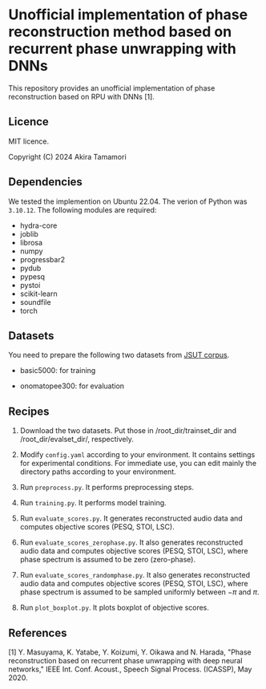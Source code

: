 # Unofficial implementation of phase reconstruction method based on recurrent phase unwrapping with DNNs

This repository provides an unofficial implementation of phase reconstruction based on RPU with DNNs [1].

## Licence
MIT licence.

Copyright (C) 2024 Akira Tamamori

## Dependencies
We tested the implemention on Ubuntu 22.04. The verion of Python was `3.10.12`. The following modules are required:

- hydra-core
- joblib
- librosa
- numpy
- progressbar2
- pydub
- pypesq
- pystoi
- scikit-learn
- soundfile
- torch


## Datasets
You need to prepare the following two datasets from [JSUT corpus](https://sites.google.com/site/shinnosuketakamichi/publication/jsut).

   - basic5000: for training

   - onomatopee300: for evaluation

## Recipes

1. Download the two datasets. Put those in /root_dir/trainset_dir and /root_dir/evalset_dir/, respectively.

2. Modify `config.yaml` according to your environment. It contains settings for experimental conditions. For immediate use, you can edit mainly the directory paths according to your environment.

3. Run `preprocess.py`. It performs preprocessing steps.

4. Run `training.py`. It performs model training.

5. Run `evaluate_scores.py`. It generates reconstructed audio data and computes objective scores (PESQ, STOI, LSC).

6. Run `evaluate_scores_zerophase.py`. It also generates reconstructed audio data and computes objective scores (PESQ, STOI, LSC), where phase spectrum is assumed to be zero (zero-phase).

7. Run `evaluate_scores_randomphase.py`. It also generates reconstructed audio data and computes objective scores (PESQ, STOI, LSC), where phase spectrum is assumed to be sampled uniformly between $-\pi$ and $\pi$.

8. Run `plot_boxplot.py`. It plots boxplot of objective scores.

## References

[1] Y. Masuyama, K. Yatabe, Y. Koizumi, Y. Oikawa and N. Harada, "Phase reconstruction based on recurrent phase unwrapping with deep neural networks," IEEE Int. Conf. Acoust., Speech Signal Process. (ICASSP), May 2020.
